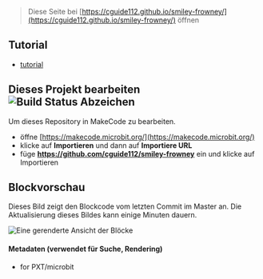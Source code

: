 
> Diese Seite bei [https://cguide112.github.io/smiley-frowney/](https://cguide112.github.io/smiley-frowney/) öffnen

## Tutorial

* [tutorial](/smiley-frowney/tutorial)

## Dieses Projekt bearbeiten ![Build Status Abzeichen](https://github.com/cguide112/smiley-frowney/workflows/MakeCode/badge.svg)

Um dieses Repository in MakeCode zu bearbeiten.

* öffne [https://makecode.microbit.org/](https://makecode.microbit.org/)
* klicke auf **Importieren** und dann auf **Importiere URL**
* füge **https://github.com/cguide112/smiley-frowney** ein und klicke auf Importieren

## Blockvorschau

Dieses Bild zeigt den Blockcode vom letzten Commit im Master an.
Die Aktualisierung dieses Bildes kann einige Minuten dauern.

![Eine gerenderte Ansicht der Blöcke](https://github.com/cguide112/smiley-frowney/raw/master/.github/makecode/blocks.png)

#### Metadaten (verwendet für Suche, Rendering)

* for PXT/microbit
<script src="https://makecode.com/gh-pages-embed.js"></script><script>makeCodeRender("{{ site.makecode.home_url }}", "{{ site.github.owner_name }}/{{ site.github.repository_name }}");</script>
